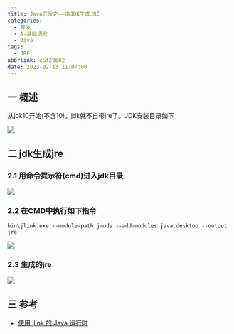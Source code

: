 ```yaml
---
title: Java开发之——由JDK生成JRE
categories:
  - 开发
  - A-基础语言
  - Java
tags:
  - JRE
abbrlink: c6f29b82
date: 2023-02-13 11:07:00
---
```

## 一  概述

从jdk10开始(不含10)，jdk就不自带jre了。JDK安装目录如下

![][1]

<!--more-->

## 二  jdk生成jre

### 2.1 用命令提示符(cmd)进入jdk目录
![][2]

### 2.2 在CMD中执行如下指令

```
bin\jlink.exe --module-path jmods --add-modules java.desktop --output jre
```

![][3]

### 2.3 生成的jre
![][4]

## 三 参考

* [使用 jlink 的 Java 运行时](https://learn.microsoft.com/zh-cn/java/openjdk/java-jlink-runtimes)




[1]:https://cdn.staticaly.com/gh/PGzxc/CDN/master/blog-java/jdk-install-jre-no-exist.png
[2]:https://cdn.staticaly.com/gh/PGzxc/CDN/master/blog-java/jdk-install-cmd-open.png
[3]:https://cdn.staticaly.com/gh/PGzxc/CDN/master/blog-java/jdk-install-jre-jlink.png
[4]:https://cdn.staticaly.com/gh/PGzxc/CDN/master/blog-java/jdk-install-jre-make.png
